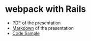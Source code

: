 # webpack with Rails

- [PDF](https://docs.google.com/viewer?url=https://github.com/gstark/talk-webpacker-rails/raw/master/presentation.pdf) of the presentation
- [Markdown](https://github.com/gstark/talk-webpacker-rails/raw/master/presentation.md) of the presentation
- [Code Sample](https://github.com/gstark/all-ruby-books-react)
